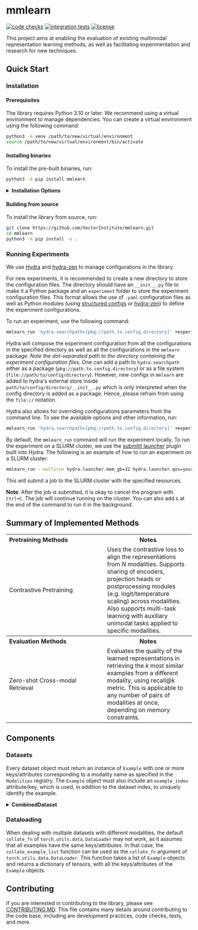 # mmlearn
[![code checks](https://github.com/VectorInstitute/mmlearn/actions/workflows/code_checks.yml/badge.svg)](https://github.com/VectorInstitute/mmlearn/actions/workflows/code_checks.yml)
[![integration tests](https://github.com/VectorInstitute/mmlearn/actions/workflows/integration_tests.yml/badge.svg)](https://github.com/VectorInstitute/mmlearn/actions/workflows/integration_tests.yml)
[![license](https://img.shields.io/github/license/VectorInstitute/mmlearn.svg)](https://github.com/VectorInstitute/mmlearn/blob/main/LICENSE)

This project aims at enabling the evaluation of existing multimodal representation learning methods, as well as facilitating
experimentation and research for new techniques.

## Quick Start
### Installation
#### Prerequisites
The library requires Python 3.10 or later. We recommend using a virtual environment to manage dependencies. You can create
a virtual environment using the following command:
```bash
python3 -m venv /path/to/new/virtual/environment
source /path/to/new/virtual/environment/bin/activate
```

#### Installing binaries
To install the pre-built binaries, run:
```bash
python3 -m pip install mmlearn
```

<details>
<summary><b>Installation Options</b></summary>
You can install optional dependencies to enable additional features. Use one or more of the pip extras listed below to
install the desired dependencies.

<table>
<tr>
<th style="text-align: left; width: 150px"> pip extra </th>
<th style="text-align: center"> Dependencies </th>
<th style="text-align: center"> Notes </th>
</tr>

<tr>
<td>
vision
</td>
<td>
"torchvision", "opencv-python", "timm"
</td>
<td>
Enables image processing and vision tasks.
</td>
</tr>

<tr>
<td>
audio
</td>
<td>
"torchaudio"
</td>
<td>
Enables audio processing and tasks.
</td>
</tr>

<tr>
<td>
peft
</td>
<td>
"peft"
</td>
<td>
Uses the <a href=https://huggingface.co/docs/peft/index>PEFT</a> library to enable parameter-efficient fine-tuning.
</td>
</tr>

</table>

For example, to install the library with the `vision` and `audio` extras, run:
```bash
python3 -m pip install mmlearn[vision,audio]
```

</details>

#### Building from source
To install the library from source, run:

```bash
git clone https://github.com/VectorInstitute/mmlearn.git
cd mmlearn
python3 -m pip install -e .
```

### Running Experiments
We use [Hydra](https://hydra.cc/docs/intro/) and [hydra-zen](https://mit-ll-responsible-ai.github.io/hydra-zen/) to manage configurations
in the library.

For new experiments, it is recommended to create a new directory to store the configuration files. The directory should
have an `__init__.py` file to make it a Python package and an `experiment` folder to store the experiment configuration files.
This format allows the use of `.yaml` configuration files as well as Python modules (using [structured configs](https://hydra.cc/docs/tutorials/structured_config/intro/) or [hydra-zen](https://mit-ll-responsible-ai.github.io/hydra-zen/)) to define the experiment configurations.

To run an experiment, use the following command:
```bash
mmlearn_run 'hydra.searchpath=[pkg://path.to.config.directory]' +experiment=<name_of_experiment_yaml_file> experiment=your_experiment_name
```
Hydra will compose the experiment configuration from all the configurations in the specified directory as well as all the
configurations in the `mmlearn` package. *Note the dot-separated path to the directory containing the experiment configuration
files.*
One can add a path to `hydra.searchpath` either as a package (`pkg://path.to.config.directory`) or as a file system
(`file://path/to/config/directory`). However, new configs in `mmlearn` are added to hydra's external store inside
`path/to/config/directory/__init__.py` which is only interpreted when the config directory is added as a package.
Hence, please refrain from using the `file://` notation.

Hydra also allows for overriding configurations parameters from the command line. To see the available options and other information, run:
```bash
mmlearn_run 'hydra.searchpath=[pkg://path.to.config.directory]' +experiment=<name_of_experiment_yaml_file> --help
```

By default, the `mmlearn_run` command will run the experiment locally. To run the experiment on a SLURM cluster, we use
the [submitit launcher](https://hydra.cc/docs/plugins/submitit_launcher/) plugin built into Hydra. The following is an example
of how to run an experiment on a SLURM cluster:
```bash
mmlearn_run --multirun hydra.launcher.mem_gb=32 hydra.launcher.qos=your_qos hydra.launcher.partition=your_partition hydra.launcher.gres=gpu:4 hydra.launcher.cpus_per_task=8 hydra.launcher.tasks_per_node=4 hydra.launcher.nodes=1 hydra.launcher.stderr_to_stdout=true hydra.launcher.timeout_min=60 '+hydra.launcher.additional_parameters={export: ALL}' 'hydra.searchpath=[pkg://path.to.config.directory]' +experiment=<name_of_experiment_yaml_file> experiment=your_experiment_name
```
This will submit a job to the SLURM cluster with the specified resources.

**Note**: After the job is submitted, it is okay to cancel the program with `Ctrl+C`. The job will continue running on
the cluster. You can also add `&` at the end of the command to run it in the background.


## Summary of Implemented Methods
<table>
<tr>
<th style="text-align: left; width: 250px"> Pretraining Methods </th>
<th style="text-align: center"> Notes </th>
</tr>
<tr>
<td>

Contrastive Pretraining
</td>
<td>
Uses the contrastive loss to align the representations from <i>N</i> modalities. Supports sharing of encoders, projection heads
or postprocessing modules (e.g. logit/temperature scaling) across modalities. Also supports multi-task learning with auxiliary
unimodal tasks applied to specific modalities.
</td>
</tr>
<tr>
<th style="text-align: left; width: 250px"> Evaluation Methods </th>
<th style="text-align: center"> Notes </th>
</tr>
<tr>
<td>

Zero-shot Cross-modal Retrieval
</td>
<td>
Evaluates the quality of the learned representations in retrieving the <i>k</i> most similar examples from a different modality,
using recall@k metric. This is applicable to any number of pairs of modalities at once, depending on memory constraints.
</td>
</tr>
</table>

## Components
### Datasets
Every dataset object must return an instance of `Example` with one or more keys/attributes corresponding to a modality name
as specified in the `Modalities` registry. The `Example` object must also include an `example_index` attribute/key, which
is used, in addition to the dataset index, to uniquely identify the example.

<details>
<summary><b>CombinedDataset</b></summary>

The `CombinedDataset` object is used to combine multiple datasets into one. It accepts an iterable of `torch.utils.data.Dataset`
and/or `torch.utils.data.IterableDataset` objects and returns an `Example` object from one of the datasets, given an index.
Conceptually, the `CombinedDataset` object is a concatenation of the datasets in the input iterable, so the given index
can be mapped to a specific dataset based on the size of the datasets. As iterable-style datasets do not support random access,
the examples from these datasets are returned in order as they are iterated over.

The `CombinedDataset` object also adds a `dataset_index` attribute to the `Example` object, corresponding to the index of
the dataset in the input iterable. Every example returned by the `CombinedDataset` will have an `example_ids` attribute,
which is instance of `Example` containing the same keys/attributes as the original example, with the exception of the
`example_index` and `dataset_index` attributes, with values being a tensor of the `dataset_index` and `example_index`.
</details>

### Dataloading
When dealing with multiple datasets with different modalities, the default `collate_fn` of `torch.utils.data.DataLoader`
may not work, as it assumes that all examples have the same keys/attributes. In that case, the `collate_example_list`
function can be used as the `collate_fn` argument of `torch.utils.data.DataLoader`. This function takes a list of `Example`
objects and returns a dictionary of tensors, with all the keys/attributes of the `Example` objects.

## Contributing

If you are interested in contributing to the library, please see [CONTRIBUTING.MD](CONTRIBUTING.MD). This file contains
many details around contributing to the code base, including are development practices, code checks, tests, and more.
